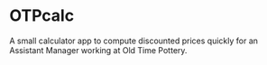 # OTPcalc
A small calculator app to compute discounted prices quickly for an Assistant Manager working at Old Time Pottery. 
